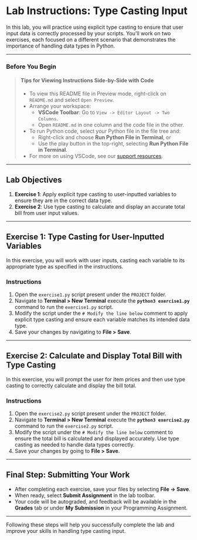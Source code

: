 # Lab Instructions: Type Casting Input

In this lab, you will practice using explicit type casting to ensure that user input data is correctly processed by your scripts. You'll work on two exercises, each focused on a different scenario that demonstrates the importance of handling data types in Python.

---

### **Before You Begin**

> #### Tips for Viewing Instructions Side-by-Side with Code
> - To view this README file in Preview mode, right-click on `README.md` and select `Open Preview`.
> - Arrange your workspace:
>   - **VSCode Toolbar**: Go to `View -> Editor Layout -> Two Columns`.
>   - Open `README.md` in one column and the code file in the other.
> - To run Python code, select your Python file in the file tree and:
>   - Right-click and choose **Run Python File in Terminal**, or
>   - Use the play button in the top-right, selecting **Run Python File in Terminal**.
> - For more on using VSCode, see our [support resources](https://www.coursera.org/learn/programming-in-python/supplement/2IEyt/visual-studio-code-on-coursera).

---

## Lab Objectives

1. **Exercise 1**: Apply explicit type casting to user-inputted variables to ensure they are in the correct data type.
2. **Exercise 2**: Use type casting to calculate and display an accurate total bill from user input values.

---

## Exercise 1: Type Casting for User-Inputted Variables

In this exercise, you will work with user inputs, casting each variable to its appropriate type as specified in the instructions.

### Instructions

1. Open the `exercise1.py` script present under the `PROJECT` folder.
2. Navigate to **Terminal > New Terminal** execute the **`python3 exercise1.py`** command to run the `exercise1.py` script.
3. Modify the script under the `# Modify the line below` comment to apply explicit type casting and ensure each variable matches its intended data type.
4. Save your changes by navigating to **File > Save**.

---

## Exercise 2: Calculate and Display Total Bill with Type Casting

In this exercise, you will prompt the user for item prices and then use type casting to correctly calculate and display the bill total.

### Instructions

1. Open the `exercise2.py` script present under the `PROJECT` folder.
2. Navigate to **Terminal > New Terminal** execute the **`python3 exercise2.py`** command to run the `exercise2.py` script.
3. Modify the script under the `# Modify the line below` comment to ensure the total bill is calculated and displayed accurately. Use type casting as needed to handle data types correctly.
4. Save your changes by going to **File > Save**.

---

## Final Step: Submitting Your Work

- After completing each exercise, save your files by selecting **File -> Save**.
- When ready, select **Submit Assignment** in the lab toolbar.
- Your code will be autograded, and feedback will be available in the **Grades** tab or under **My Submission** in your Programming Assignment.

---

Following these steps will help you successfully complete the lab and improve your skills in handling type casting input.
